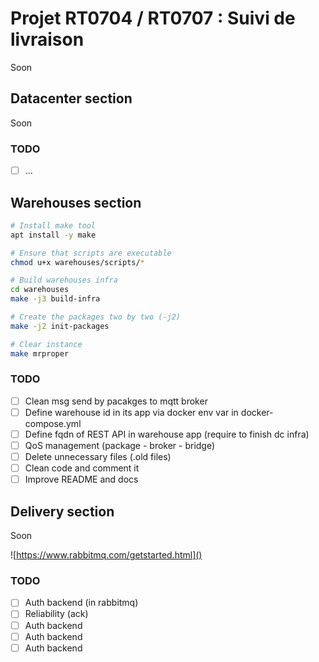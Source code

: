 # Projet RT0704 / RT0707 : Suivi de livraison

Soon

## Datacenter section

Soon

### TODO

- [ ] ...

## Warehouses section

```bash
# Install make tool
apt install -y make

# Ensure that scripts are executable
chmod u+x warehouses/scripts/*

# Build warehouses infra
cd warehouses
make -j3 build-infra

# Create the packages two by two (-j2)
make -j2 init-packages

# Clear instance
make mrproper
```

### TODO

- [ ] Clean msg send by pacakges to mqtt broker
- [ ] Define warehouse id in its app via docker env var in docker-compose.yml
- [ ] Define fqdn of REST API in warehouse app (require to finish dc infra)
- [ ] QoS management (package - broker - bridge)
- [ ] Delete unnecessary files (.old files)
- [ ] Clean code and comment it
- [ ] Improve README and docs

## Delivery section

Soon

![https://www.rabbitmq.com/getstarted.html]()

### TODO

- [ ] Auth backend (in rabbitmq)
- [ ] Reliability (ack)
- [ ] Auth backend
- [ ] Auth backend
- [ ] Auth backend
